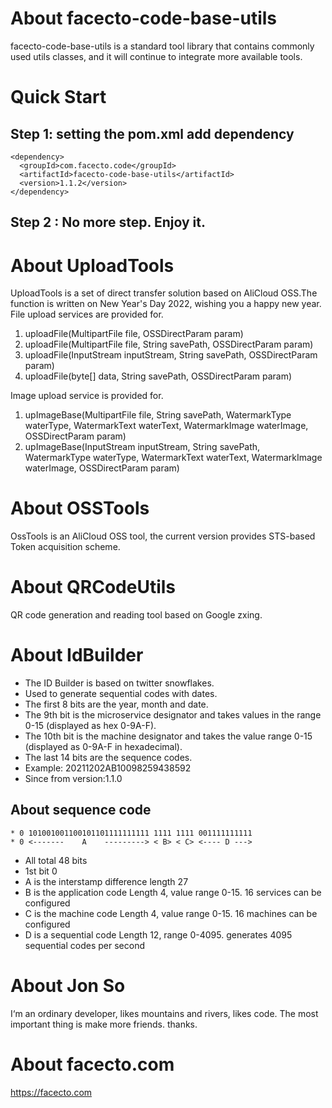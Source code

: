 # About facecto-code-base-utils
facecto-code-base-utils is a standard tool library that contains commonly used utils classes, and it will continue to integrate more available tools.

# Quick Start
## Step 1: setting the pom.xml add dependency
```
<dependency>
  <groupId>com.facecto.code</groupId>
  <artifactId>facecto-code-base-utils</artifactId>
  <version>1.1.2</version>
</dependency>
```
## Step 2 : No more step. Enjoy it.

# About UploadTools
UploadTools is a set of direct transfer solution based on AliCloud OSS.The function is written on New Year's Day 2022, wishing you a happy new year.
File upload services are provided for.
1. uploadFile(MultipartFile file, OSSDirectParam param)
2. uploadFile(MultipartFile file, String savePath, OSSDirectParam param)
3. uploadFile(InputStream inputStream, String savePath, OSSDirectParam param)
4. uploadFile(byte[] data, String savePath, OSSDirectParam param)

Image upload service is provided for.
1. upImageBase(MultipartFile file, String savePath, WatermarkType waterType, WatermarkText waterText,
   WatermarkImage waterImage, OSSDirectParam param)
2. upImageBase(InputStream inputStream, String savePath, WatermarkType waterType, WatermarkText waterText,
   WatermarkImage waterImage, OSSDirectParam param)

# About OSSTools
OssTools is an AliCloud OSS tool, the current version provides STS-based Token acquisition scheme.

# About QRCodeUtils
QR code generation and reading tool based on Google zxing.

# About IdBuilder
* The ID Builder is based on twitter snowflakes.
* Used to generate sequential codes with dates.
* The first 8 bits are the year, month and date.
* The 9th bit is the microservice designator and takes values in the range 0-15 (displayed as hex 0-9A-F).
* The 10th bit is the machine designator and takes the value range 0-15 (displayed as 0-9A-F in hexadecimal).
* The last 14 bits are the sequence codes.
* Example: 20211202AB10098259438592
* Since from version:1.1.0

## About sequence code
```
* 0 101001001100101101111111111 1111 1111 001111111111
* 0 <-------    A    ---------> < B> < C> <---- D --->
```
* All total 48 bits
* 1st bit 0
* A is the interstamp difference length 27
* B is the application code Length 4, value range 0-15. 16 services can be configured
* C is the machine code Length 4, value range 0-15. 16 machines can be configured
* D is a sequential code Length 12, range 0-4095. generates 4095 sequential codes per second

# About Jon So
I‘m an ordinary developer, likes mountains and rivers, likes code.
The most important thing is make more friends.
thanks.

# About facecto.com
https://facecto.com

